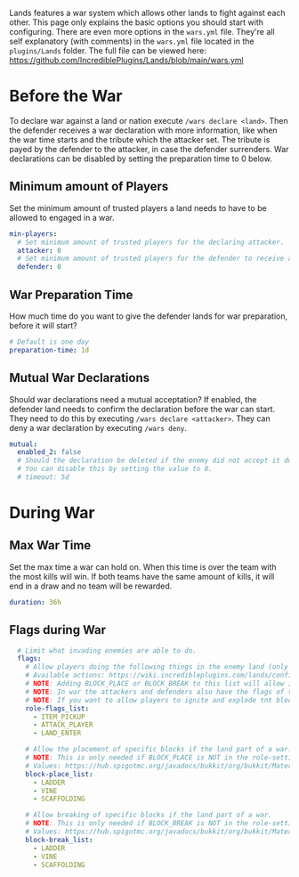 Lands features a war system which allows other lands to fight against each other. This page only explains the basic options you should start with configuring. There are even more options in the `wars.yml` file. They're all self explanatory (with comments) in the `wars.yml` file located in the `plugins/Lands` folder.
The full file can be viewed here: https://github.com/IncrediblePlugins/Lands/blob/main/wars.yml

# Before the War
To declare war against a land or nation execute `/wars declare <land>`.
Then the defender receives a war declaration with more information, like when the war time starts and the tribute which the attacker set.
The tribute is payed by the defender to the attacker, in case the defender surrenders. War declarations can be disabled by setting the preparation time to 0 below.

## Minimum amount of Players
Set the minimum amount of trusted players a land needs to have to be allowed to engaged in a war.
`````yaml
min-players:
  # Set minimum amount of trusted players for the declaring attacker.
  attacker: 0
  # Set minimum amount of trusted players for the defender to receive a war declaration.
  defender: 0
`````

## War Preparation Time
How much time do you want to give the defender lands for war preparation, before it will start?
````yaml
# Default is one day
preparation-time: 1d 
````

## Mutual War Declarations
Should war declarations need a mutual acceptation? If enabled, the defender land needs to confirm the declaration before the war can start. They need to do this by executing `/wars declare <attacker>`.
They can deny a war declaration by executing `/wars deny`.
````yaml
mutual:
  enabled_2: false
  # Should the declaration be deleted if the enemy did not accept it during the configured period?
  # You can disable this by setting the value to 0.
  # timeout: 5d
````

# During War

## Max War Time
Set the max time a war can hold on. When this time is over the team with the most kills will win. If both teams have the same amount of kills, it will end in a draw and no team will be rewarded.
````yaml
duration: 36h
````

## Flags during War
````yaml
  # Limit what invading enemies are able to do.
  flags:
    # Allow players doing the following things in the enemy land (only during war).
    # Available actions: https://wiki.incredibleplugins.com/lands/configuration/roles-and-their-flags#action-flags
    # NOTE: Adding BLOCK_PLACE or BLOCK_BREAK to this list will allow invaders to break, place ALL blocks. If you want to specify blocks, please use the lists below.
    # NOTE: In war the attackers and defenders also have the flags of the untrusted role of the area they're invading.
    # NOTE: If you want to allow players to ignite and explode tnt blocks you need to add BLOCK_IGNITE to this list and TNT_GRIEFING to land-flags_list above.
    role-flags_list:
      - ITEM_PICKUP
      - ATTACK_PLAYER
      - LAND_ENTER

    # Allow the placement of specific blocks if the land part of a war.
    # NOTE: This is only needed if BLOCK_PLACE is NOT in the role-settings_list above.
    # Values: https://hub.spigotmc.org/javadocs/bukkit/org/bukkit/Material.html
    block-place_list:
      - LADDER
      - VINE
      - SCAFFOLDING

    # Allow breaking of specific blocks if the land part of a war.
    # NOTE: This is only needed if BLOCK_BREAK is NOT in the role-settings_list above.
    # Values: https://hub.spigotmc.org/javadocs/bukkit/org/bukkit/Material.html
    block-break_list:
      - LADDER
      - VINE
      - SCAFFOLDING
````